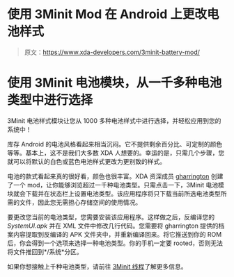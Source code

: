 # 使用 3Minit Mod 在 Android 上更改电池样式

> 原文：<https://www.xda-developers.com/3minit-battery-mod/>

# 使用 3Minit 电池模块，从一千多种电池类型中进行选择

3Minit 电池样式模块让您从 1000 多种电池样式中进行选择，并轻松应用到您的系统中！

库存 Android 的电池风格看起来相当沉闷。它不提供剩余百分比、可定制的颜色等等。基本上，这不是我们大多数 XDA 人想要的。幸运的是，只需几个步骤，您就可以将默认的白色或蓝色电池样式更改为更别致的样式。

电池的款式看起来真的很好看，颜色也很丰富。XDA 资深成员 [gharrington](http://forum.xda-developers.com/member.php?u=4619873) 创建了一个 mod，让你能够浏览超过一千种电池类型。只需点击一下，3Minit 电池模块就会下载并在状态栏上设置电池类型。该应用程序将只下载当前所选电池类型所需的文件，因此您无需担心存储空间的使用情况。

要更改您当前的电池类型，您需要安装该应用程序。这样做之后，反编译您的 *SystemUI.apk* 并在 XML 文件中修改几行代码。您需要将 gharrington 提供的档案内容提取到反编译的 APK 文件夹中，并重新编译回来。将它推送到你的 ROM 后，你会得到一个选项来选择一种电池类型。你的手机一定要 rooted，否则无法将文件推回到*/系统*分区。

如果你想接触上千种电池类型，请前往 [3Minit 线程](http://forum.xda-developers.com/showthread.php?t=2799958)了解更多信息。
